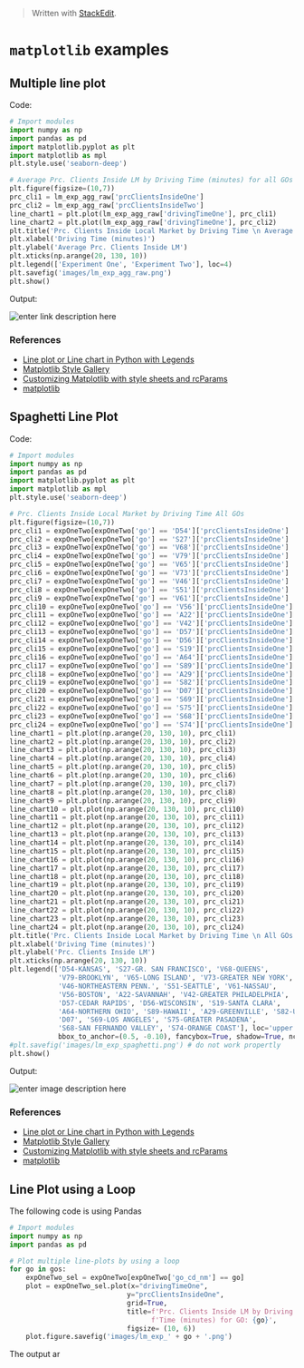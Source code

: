 


> Written with [StackEdit](https://stackedit.io/).

# `matplotlib` examples

## Multiple line plot
Code:
```python
# Import modules
import numpy as np
import pandas as pd
import matplotlib.pyplot as plt
import matplotlib as mpl
plt.style.use('seaborn-deep')

# Average Prc. Clients Inside LM by Driving Time (minutes) for all GOs
plt.figure(figsize=(10,7))
prc_cli1 = lm_exp_agg_raw['prcClientsInsideOne']
prc_cli2 = lm_exp_agg_raw['prcClientsInsideTwo']
line_chart1 = plt.plot(lm_exp_agg_raw['drivingTimeOne'], prc_cli1)
line_chart2 = plt.plot(lm_exp_agg_raw['drivingTimeOne'], prc_cli2)
plt.title('Prc. Clients Inside Local Market by Driving Time \n Average for all GOs')
plt.xlabel('Driving Time (minutes)')
plt.ylabel('Average Prc. Clients Inside LM')
plt.xticks(np.arange(20, 130, 10))
plt.legend(['Experiment One', 'Experiment Two'], loc=4)
plt.savefig('images/lm_exp_agg_raw.png')
plt.show()
```
Output:

![enter link description here](https://raw.githubusercontent.com/markeyser/Data-Science-Cookbook/master/imgs/lm_exp_agg_raw.png?_sm_au_=iVVqVkTbq0kFjjHNjfc06K6ttCjRt)
### References

- [Line plot or Line chart in Python with Legends](http://www.datasciencemadesimple.com/line-plot-line-chart-in-python-legends/)
- [Matplotlib Style Gallery](https://tonysyu.github.io/raw_content/matplotlib-style-gallery/gallery.html)
-  [Customizing Matplotlib with style sheets and rcParams](https://matplotlib.org/tutorials/introductory/customizing.html)
- [matplotlib](https://matplotlib.org/index.html)

## Spaghetti Line Plot
Code:
```python
# Import modules
import numpy as np
import pandas as pd
import matplotlib.pyplot as plt
import matplotlib as mpl
plt.style.use('seaborn-deep')

# Prc. Clients Inside Local Market by Driving Time All GOs
plt.figure(figsize=(10,7))
prc_cli1 = expOneTwo[expOneTwo['go'] == 'D54']['prcClientsInsideOne']
prc_cli2 = expOneTwo[expOneTwo['go'] == 'S27']['prcClientsInsideOne']
prc_cli3 = expOneTwo[expOneTwo['go'] == 'V68']['prcClientsInsideOne']
prc_cli4 = expOneTwo[expOneTwo['go'] == 'V79']['prcClientsInsideOne']
prc_cli5 = expOneTwo[expOneTwo['go'] == 'V65']['prcClientsInsideOne']
prc_cli6 = expOneTwo[expOneTwo['go'] == 'V73']['prcClientsInsideOne']
prc_cli7 = expOneTwo[expOneTwo['go'] == 'V46']['prcClientsInsideOne']
prc_cli8 = expOneTwo[expOneTwo['go'] == 'S51']['prcClientsInsideOne']
prc_cli9 = expOneTwo[expOneTwo['go'] == 'V61']['prcClientsInsideOne']
prc_cli10 = expOneTwo[expOneTwo['go'] == 'V56']['prcClientsInsideOne']
prc_cli11 = expOneTwo[expOneTwo['go'] == 'A22']['prcClientsInsideOne']
prc_cli12 = expOneTwo[expOneTwo['go'] == 'V42']['prcClientsInsideOne']
prc_cli13 = expOneTwo[expOneTwo['go'] == 'D57']['prcClientsInsideOne']
prc_cli14 = expOneTwo[expOneTwo['go'] == 'D56']['prcClientsInsideOne']
prc_cli15 = expOneTwo[expOneTwo['go'] == 'S19']['prcClientsInsideOne']
prc_cli16 = expOneTwo[expOneTwo['go'] == 'A64']['prcClientsInsideOne']
prc_cli17 = expOneTwo[expOneTwo['go'] == 'S89']['prcClientsInsideOne']
prc_cli18 = expOneTwo[expOneTwo['go'] == 'A29']['prcClientsInsideOne']
prc_cli19 = expOneTwo[expOneTwo['go'] == 'S82']['prcClientsInsideOne']
prc_cli20 = expOneTwo[expOneTwo['go'] == 'D07']['prcClientsInsideOne']
prc_cli21 = expOneTwo[expOneTwo['go'] == 'S69']['prcClientsInsideOne']
prc_cli22 = expOneTwo[expOneTwo['go'] == 'S75']['prcClientsInsideOne']
prc_cli23 = expOneTwo[expOneTwo['go'] == 'S68']['prcClientsInsideOne']
prc_cli24 = expOneTwo[expOneTwo['go'] == 'S74']['prcClientsInsideOne']
line_chart1 = plt.plot(np.arange(20, 130, 10), prc_cli1)
line_chart2 = plt.plot(np.arange(20, 130, 10), prc_cli2)
line_chart3 = plt.plot(np.arange(20, 130, 10), prc_cli3)
line_chart4 = plt.plot(np.arange(20, 130, 10), prc_cli4)
line_chart5 = plt.plot(np.arange(20, 130, 10), prc_cli5)
line_chart6 = plt.plot(np.arange(20, 130, 10), prc_cli6)
line_chart7 = plt.plot(np.arange(20, 130, 10), prc_cli7)
line_chart8 = plt.plot(np.arange(20, 130, 10), prc_cli8)
line_chart9 = plt.plot(np.arange(20, 130, 10), prc_cli9)
line_chart10 = plt.plot(np.arange(20, 130, 10), prc_cli10)
line_chart11 = plt.plot(np.arange(20, 130, 10), prc_cli11)
line_chart12 = plt.plot(np.arange(20, 130, 10), prc_cli12)
line_chart13 = plt.plot(np.arange(20, 130, 10), prc_cli13)
line_chart14 = plt.plot(np.arange(20, 130, 10), prc_cli14)
line_chart15 = plt.plot(np.arange(20, 130, 10), prc_cli15)
line_chart16 = plt.plot(np.arange(20, 130, 10), prc_cli16)
line_chart17 = plt.plot(np.arange(20, 130, 10), prc_cli17)
line_chart18 = plt.plot(np.arange(20, 130, 10), prc_cli18)
line_chart19 = plt.plot(np.arange(20, 130, 10), prc_cli19)
line_chart20 = plt.plot(np.arange(20, 130, 10), prc_cli20)
line_chart21 = plt.plot(np.arange(20, 130, 10), prc_cli21)
line_chart22 = plt.plot(np.arange(20, 130, 10), prc_cli22)
line_chart23 = plt.plot(np.arange(20, 130, 10), prc_cli23)
line_chart24 = plt.plot(np.arange(20, 130, 10), prc_cli24)
plt.title('Prc. Clients Inside Local Market by Driving Time \n All GOs')
plt.xlabel('Driving Time (minutes)')
plt.ylabel('Prc. Clients Inside LM')
plt.xticks(np.arange(20, 130, 10))
plt.legend(['D54-KANSAS', 'S27-GR. SAN FRANCISCO', 'V68-QUEENS',
            'V79-BROOKLYN', 'V65-LONG ISLAND', 'V73-GREATER NEW YORK',
            'V46-NORTHEASTERN PENN.', 'S51-SEATTLE', 'V61-NASSAU',
            'V56-BOSTON', 'A22-SAVANNAH', 'V42-GREATER PHILADELPHIA',
            'D57-CEDAR RAPIDS', 'D56-WISCONSIN', 'S19-SANTA CLARA',
            'A64-NORTHERN OHIO', 'S89-HAWAII', 'A29-GREENVILLE', 'S82-UTAH',
            'D07', 'S69-LOS ANGELES', 'S75-GREATER PASADENA',
            'S68-SAN FERNANDO VALLEY', 'S74-ORANGE COAST'], loc='upper center',
            bbox_to_anchor=(0.5, -0.10), fancybox=True, shadow=True, ncol=3)
#plt.savefig('images/lm_exp_spaghetti.png') # do not work propertly
plt.show()
```
Output:

![enter image description here](https://raw.githubusercontent.com/markeyser/Data-Science-Cookbook/master/imgs/lm_exp_spaghetti.png?_sm_au_=iVVqVkTbq0kFjjHNjfc06K6ttCjRt)
### References

- [Line plot or Line chart in Python with Legends](http://www.datasciencemadesimple.com/line-plot-line-chart-in-python-legends/)
- [Matplotlib Style Gallery](https://tonysyu.github.io/raw_content/matplotlib-style-gallery/gallery.html)
-  [Customizing Matplotlib with style sheets and rcParams](https://matplotlib.org/tutorials/introductory/customizing.html)
- [matplotlib](https://matplotlib.org/index.html)

## Line Plot using a Loop
The following code is using Pandas 
```python
# Import modules
import numpy as np
import pandas as pd

# Plot multiple line-plots by using a loop
for go in gos:
    expOneTwo_sel = expOneTwo[expOneTwo['go_cd_nm'] == go]
    plot = expOneTwo_sel.plot(x="drivingTimeOne",
                             y="prcClientsInsideOne",
                             grid=True,
                             title=f'Prc. Clients Inside LM by Driving'
                                   f'Time (minutes) for GO: {go}',
                             figsize= (10, 6))
    plot.figure.savefig('images/lm_exp_' + go + '.png')
```
The output ar


<!--stackedit_data:
eyJoaXN0b3J5IjpbLTY2MDIyMzc4MCwxNjM3Nzk5NjU5LDQ1OT
kxNzIzNCwtNzMzNDY0NjcyXX0=
-->